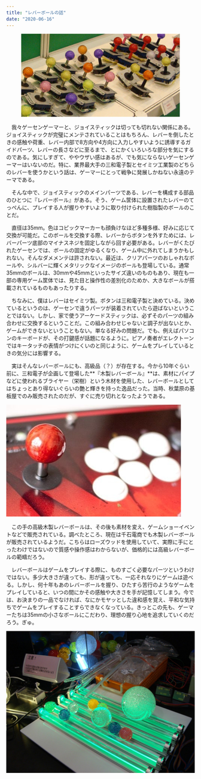 ```yaml
---
title: "レバーボールの話"
date: "2020-06-16"
---
```


<figure>

![](assets/n508714c82613_0a1511ab05f0e57094852a37e8fac7d1.jpg)

</figure>

　我々ゲーセンゲーマーと、ジョイスティックは切っても切れない関係にある。ジョイスティックが完璧にメンテされていることはもちろん、レバーを倒したときの感触や荷重、レバー内部で8方向や4方向に入力しやすいように誘導するガイドパーツ、レバーの長さなどに至るまで、とにかくいろいろな部分を気にするのである。気にしすぎて、ややウザい感はあるが、でも気にならないゲーセンゲーマーはいないのだ。特に、業界最大手の三和電子製とセイミツ工業製のどちらのレバーを使うかという話は、ゲーマーにとって戦争に発展しかねない永遠のテーマである。

　そんな中で、ジョイスティックのメインパーツである、レバーを構成する部品のひとつに『レバーボール』がある。そう、ゲーム筐体に設置されたレバーのてっぺんに、プレイする人が握りやすいように取り付けられた樹脂製のボールのことだ。

　直径は35mm。色はコピックマーカーも顔負けなほど多種多様、好みに応じて交換が可能だ。このボールを交換する際、レバーからボタンを外すためには、レバーパーツ底部のマイナスネジを固定しながら回す必要がある。レバーがくたびれたゲーセンでは、ボールの固定がゆるくなり、ゲーム中に外れてしまうかもしれない。そんなダメメンテは許されない。最近は、クリアパーツのおしゃれなボールや、シルバーに輝くメタリックなイメージのボールも登場している。通常35mmのボールは、30mmや45mmといったサイズ違いのものもあり、現在も一部の専用ゲーム筐体では、見た目と操作性の差別化のためか、大きなボールが搭載されているものもあったりする。

　ちなみに、僕はレバーはセイミツ製。ボタンは三和電子製と決めている。決めているというのは、ゲーセンで違うパーツが装着されていたら遊ばないということではない。しかし、家で使うアーケードスティックは、必ずそのパーツの組み合わせに交換するということだ。この組み合わせじゃないと調子が出ないとか、ゲームができないということもない。単なる好みの問題だ。でも、例えばパソコンのキーボードが、その打鍵感が話題になるように。ピアノ奏者がエレクトーンではキータッチの表情がつけにくいのと同じように、ゲームをプレイしているときの気分には影響する。

　実はそんなレバーボールにも、高級品（？）が存在する。今から10年ぐらい前に、三和電子が企画して登場した**『木製レバーボール』**は、素材にパイプなどに使われるブライヤー（栄樹）という木材を使用した、レバーボールとしてはちょっとあり得ないぐらいの艶と輝きを持った逸品だった。当時、秋葉原の基板屋でのみ販売されたのだが、すぐに売り切れとなったようである。

![画像2](assets/n508714c82613_picture_pc_81017d0654c3dfd4f011e468aaa11158.jpg)

　この手の高級木製レバーボールは、その後も素材を変え、ゲームショーイベントなどで販売されている。調べたところ、現在は千石電商でも木製レバーボールが販売されているようだ。こちらはローズウッドを使用していて、実際に手にとったわけではないので質感や操作感はわからないが、価格的には高級レバーボールの範疇だろう。

　レバーボールはゲームをプレイする際に、ものすごく必要なパーツというわけではない。多少大きさが違っても、形が違っても、一応それなりにゲームは遊べる。しかし、何十年もあのレバーボールを握り、ひたすら苦行のようなゲームをプレイしていると、いつの間にかその感触や大きさを手が記憶してしまう。今では、お決まりの一品でなければ、なにかモヤッとした違和感を覚え、平和な気持ちでゲームをプレイすることすらできなくなっている。きっとこの先も、ゲーマーたちは35mmの小さなボールにこだわり、理想の握り心地を追求していくのだろう。ぎゅ。

![画像1](assets/n508714c82613_picture_pc_b4f707377f19506f778d483664cee71e.jpg)

